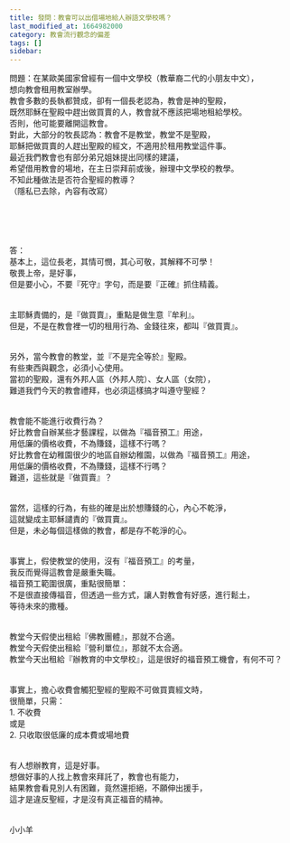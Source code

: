 ```yaml
---
title: 發問：教會可以出借場地給人辦語文學校嗎？
last_modified_at: 1664982000
category: 教會流行觀念的偏差
tags: []
sidebar: 
---
```


<div>問題：在某歐美國家曾經有一個中文學校（教華裔二代的小朋友中文），<br/>
想向教會租用教室辦學。<br/>
教會多數的長執都贊成，卻有一個長老認為，教會是神的聖殿，<br/>
既然耶穌在聖殿中趕出做買賣的人，教會就不應該把場地租給學校。<br/>
否則，他可能要離開這教會。<br/>
對此，大部分的牧長認為：教會不是教堂，教堂不是聖殿，<br/>
耶穌把做買賣的人趕出聖殿的經文，不適用於租用教堂這件事。<br/>
最近我們教會也有部分弟兄姐妹提出同樣的建議，<br/>
希望借用教會的場地，在主日崇拜前或後，辦理中文學校的教學。<br/>
不知此種做法是否符合聖經的教導？<br/>
（隱私已去除，內容有改寫）</div>
<div> </div>
<div> </div>
<div> </div>
<div> </div>
<div> </div>
<div>答：</div>
<div>基本上，這位長老，其情可憫，其心可敬，其解釋不可學！</div>
<div>敬畏上帝，是好事，</div>
<div>但是要小心，不要『死守』字句，而是要『正確』抓住精義。</div>
<div> </div>
<div> </div>
<div>主耶穌責備的，是『做買賣』，重點是做生意『牟利』。</div>
<div>但是，不是在教會裡一切的租用行為、金錢往來，都叫『做買賣』。</div>
<div> </div>
<div> </div>
<div>另外，當今教會的教堂，並『不是完全等於』聖殿。</div>
<div>有些東西與觀念，必須小心使用。</div>
<div>當初的聖殿，還有外邦人區（外邦人院）、女人區（女院），</div>
<div>難道我們今天的教會禮拜，也必須這樣搞才叫遵守聖經？</div>
<div> </div>
<div> </div>
<div>教會能不能進行收費行為？</div>
<div>好比教會自辦某些才藝課程，以做為『福音預工』用途，</div>
<div>用低廉的價格收費，不為賺錢，這樣不行嗎？</div>
<div>好比教會在幼稚園很少的地區自辦幼稚園，以做為『福音預工』用途，</div>
<div>用低廉的價格收費，不為賺錢，這樣不行嗎？</div>
<div>難道，這些就是『做買賣』？</div>
<div> </div>
<div> </div>
<div>當然，這樣的行為，有些的確是出於想賺錢的心，內心不乾淨，</div>
<div>這就變成主耶穌譴責的『做買賣』。</div>
<div>但是，未必每個這樣做的教會，都是存不乾淨的心。</div>
<div> </div>
<div> </div>
<div>事實上，假使教堂的使用，沒有『福音預工』的考量，</div>
<div>我反而覺得這教會是嚴重失職。</div>
<div>福音預工範圍很廣，重點很簡單：</div>
<div>不是很直接傳福音，但透過一些方式，讓人對教會有好感，進行鬆土，</div>
<div>等待未來的撒種。</div>
<div> </div>
<div> </div>
<div>教堂今天假使出租給『佛教團體』，那就不合適。</div>
<div>教堂今天假使出租給『營利單位』，那就不太合適。</div>
<div>教堂今天出租給『辦教育的中文學校』，這是很好的福音預工機會，有何不可？</div>
<div> </div>
<div> </div>
<div>事實上，擔心收費會觸犯聖經的聖殿不可做買賣經文時，</div>
<div>很簡單，只需：</div>
<div>1.<span style="white-space:pre"> </span>不收費</div>
<div>或是</div>
<div>2.<span style="white-space:pre"> </span>只收取很低廉的成本費或場地費</div>
<div> </div>
<div> </div>
<div>有人想辦教育，這是好事。</div>
<div>想做好事的人找上教會來拜託了，教會也有能力，</div>
<div>結果教會看見別人有困難，竟然還拒絕，不願伸出援手，</div>
<div>這才是違反聖經，才是沒有真正福音的精神。</div>
<div> </div>
<div> </div>
<div>小小羊</div>
<div> </div>
